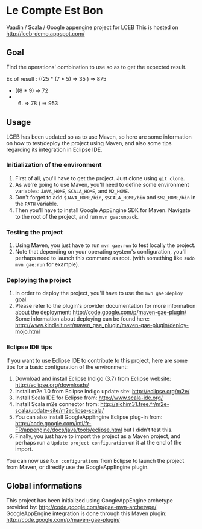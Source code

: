 Le Compte Est Bon
=================

Vaadin / Scala / Google appengine project for LCEB
This is hosted on http://lceb-demo.appspot.com/

Goal
----

Find the operations' combination to use so as to get the expected result.

Ex of result : 
((25 * (7 * 5) => 35 
) => 875 
 + ((8 * 9) => 72 
 + 6) => 78 
) => 953 

Usage
-----

LCEB has been updated so as to use Maven, so here are some information on how to test/deploy the project using Maven, and also some tips regarding its integration in Eclipse IDE.

### Initialization of the environment

1. First of all, you'll have to get the project. Just clone using `git clone`.
2. As we're going to use Maven, you'll need to define some environment variables: `JAVA_HOME`, `SCALA_HOME`, and `M2_HOME`.
3. Don't forget to add `$JAVA_HOME/bin`, `$SCALA_HOME/bin` and `$M2_HOME/bin` in the `PATH` variable.
4. Then you'll have to install Google AppEngine SDK for Maven. Navigate to the root of the project, and run `mvn gae:unpack`.

### Testing the project

1. Using Maven, you just have to run `mvn gae:run` to test locally the project.
2. Note that depending on your operating system's configuration, you'll perhaps need to launch this command as root. (with something like `sudo mvn gae:run` for example).

### Deploying the project

1. In order to deploy the project, you'll have to use the `mvn gae:deploy` goal.
2. Please refer to the plugin's provider documentation for more information about the deployment: http://code.google.com/p/maven-gae-plugin/
	Some information about deploying can be found here: http://www.kindleit.net/maven_gae_plugin/maven-gae-plugin/deploy-mojo.html
	
### Eclipse IDE tips

If you want to use Eclipse IDE to contribute to this project, here are some tips for a basic configuration of the environment:

1. Download and install Eclipse Indigo (3.7) from Eclipse website: http://eclipse.org/downloads/
2. Install m2e 1.0 from Eclipse Indigo update site: http://eclipse.org/m2e/
3. Install Scala IDE for Eclipse from: http://www.scala-ide.org/
4. Install Scala m2e connector from: http://alchim31.free.fr/m2e-scala/update-site/m2eclipse-scala/
5. You can also install GoogleAppEngine Eclipse plug-in from: http://code.google.com/intl/fr-FR/appengine/docs/java/tools/eclipse.html but I didn't test this.
6. Finally, you just have to import the project as a Maven project, and perhaps run a `Update project configuration` on it at the end of the import.

You can now use `Run configurations` from Eclipse to launch the project from Maven, or directly use the GoogleAppEngine plugin.

Global informations
-------------------

This project has been initialized using GoogleAppEngine archetype provided by: http://code.google.com/p/gae-mvn-archetype/
GoogleAppEngine integration is done through this Maven plugin: http://code.google.com/p/maven-gae-plugin/